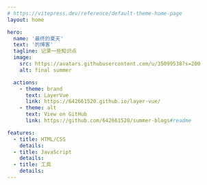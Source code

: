 ```yaml
---
# https://vitepress.dev/reference/default-theme-home-page
layout: home

hero:
  name: '最终的夏天'
  text: '的博客'
  tagline: 记录一些知识点
  image:
    src: https://avatars.githubusercontent.com/u/35099538?s=200
    alt: final summer

  actions:
    - theme: brand
      text: LayerVue
      link: https://642661520.github.io/layer-vue/
    - theme: alt
      text: View on GitHub
      link: https://github.com/642661520/summer-blogs#readme

features:
  - title: HTML/CSS
    details:
  - title: JavaScript
    details:
  - title: 工具
    details:
---
```


<script setup lang="ts">
</script>
